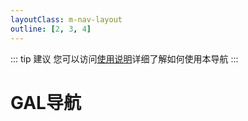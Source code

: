 ```yaml
---
layoutClass: m-nav-layout
outline: [2, 3, 4]
---
```


::: tip 建议
您可以访问[使用说明](/导航使用说明)详细了解如何使用本导航
:::

<script setup>
import { NAV_DATA } from './data'
</script>
<style src="./index.scss"></style>

# GAL导航

<MNavLinks v-for="{title, items} in NAV_DATA" :title="title" :items="items"/>

<br />
